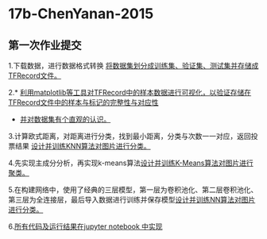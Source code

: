 # 17b-ChenYanan-2015
## 第一次作业提交
 1.下载数据，进行数据格式转换 [将数据集划分成训练集、验证集、测试集并存储成TFRecord文件。](https://github.com/m-L-0/17b-ChenYanan-2015/blob/master/FashionMNIST%20Challenge/mnist-tfrecord.py)
 
 2.* [利用matplotlib等工具对TFRecord中的样本数据进行可视化，以验证存储在TFRecord文件中的样本与标记的完整性与对应性](https://github.com/m-L-0/17b-ChenYanan-2015/blob/master/FashionMNIST%20Challenge/read-tfrecord.py)
   * [并对数据集有个直观的认识。](https://github.com/m-L-0/17b-ChenYanan-2015/blob/master/FashionMNISTChallenge/view.py)
 
 3.计算欧式距离，对距离进行分类，找到最小距离，分类与次数一一对应，返回投票结果 [设计并训练KNN算法对图片进行分类。](https://github.com/m-L-0/17b-ChenYanan-2015/blob/master/FashionMNIST%20Challenge/mnist_knn.py)
 
 4.先实现主成分分析，再实现k-means算法[设计并训练K-Means算法对图片进行聚类。](https://github.com/m-L-0/17b-ChenYanan-2015/blob/master/FashionMNIST%20Challenge/mnist_k-means.py)
 
 5.在构建网络中，使用了经典的三层模型，第一层为卷积池化、第二层卷积池化、第三层为全连接层，最后导入数据进行训练并保存模型[设计并训练NN算法对图片进行分类。](https://github.com/m-L-0/17b-ChenYanan-2015/blob/master/FashionMNIST%20Challenge/mnist_cnn.py)
 
 6.[所有代码及运行结果在jupyter notebook 中实现](https://github.com/m-L-0/17b-ChenYanan-2015/blob/master/FashionMNIST%20Challenge/submit.ipynb)
    
